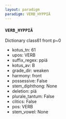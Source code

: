 ```yaml
---
layout: paradigm
paradigm: VERB_HYPPIÄ
---
```

### ` VERB_HYPPIÄ `

Dictionary class61 front p~0
* kotus_tn: 61
* upos: VERB
* suffix_regex: ppiä
* kotus_av: B
* grade_dir: weaken
* harmony: front
* possessive: False
* stem_diphthong: None
* deletion: piä
* plurale_tantum: False
* clitics: False
* pos: VERB
* stem_vowel: None
